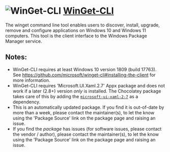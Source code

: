 ﻿# ![WinGet-CLI](https://cdn.jsdelivr.net/gh/pauby/ChocoPackages@cd7c485/icons/winget-cli.png "WinGet-CLI Logo") [WinGet-CLI](https://chocolatey.org/packages/winget-cli)

The winget command line tool enables users to discover, install, upgrade, remove and configure applications on Windows 10 and Windows 11 computers. This tool is the client interface to the Windows Package Manager service.

## Notes:

- WinGet-CLI requires at least Windows 10 version 1809 (build 17763). See https://github.com/microsoft/winget-cli#installing-the-client for more information.
- WinGet-CLI requires 'Microsoft.UI.Xaml.2.7' Appx package and does not work if a later (2.8+) version _only_ is installed. The Chocolatey package takes care of this by adding the [`microsoft-ui-xaml-2-7`](https://community.chocolatey.org/packages/microsoft-ui-xaml-2-7) as a dependency.
- This is an automatically updated package. If you find it is out-of-date by more than a week, please contact the maintainer(s), to let the know using the 'Package Source' link on the package page and raising an issue.
- If you find the _package_ has issues (for software issues, please contact the vendor / author), please contact the maintainer(s), to let the know using the 'Package Source' link on the package page and raising an issue.

